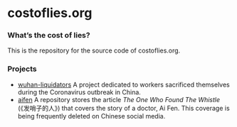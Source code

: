 # costoflies.org

### What’s the cost of lies?

This is the repository for the source code of costoflies.org.



### Projects

- [wuhan-liquidators](https://github.com/costoflies-org/wuhan-liquidators) A project dedicated to workers sacrificed themselves during the Coronavirus outbreak in China.
- [aifen](https://github.com/costoflies-org/aifen) A repository stores the article *The One Who Found The Whistle* (《发哨子的人》) that covers the story of a doctor, Ai Fen. This coverage is being frequently deleted on Chinese social media.
